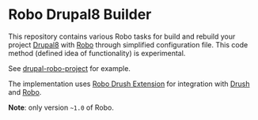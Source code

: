 Robo Drupal8 Builder
====================

This repository contains various Robo tasks for build and rebuild your project [Drupal8](https://www.drupal.org/) with [Robo](http://robo.li/) through simplified configuration file.
This code method (defined idea of functionality) is experimental.

See [drupal-robo-project](https://github.com/lucacracco/drupal-robo-project) for example.

The implementation uses [Robo Drush Extension](https://github.com/boedah/robo-drush) for integration with [Drush](http://www.drush.org/en/master/) and [Robo](http://robo.li/).

**Note**: only version `~1.0` of Robo.
